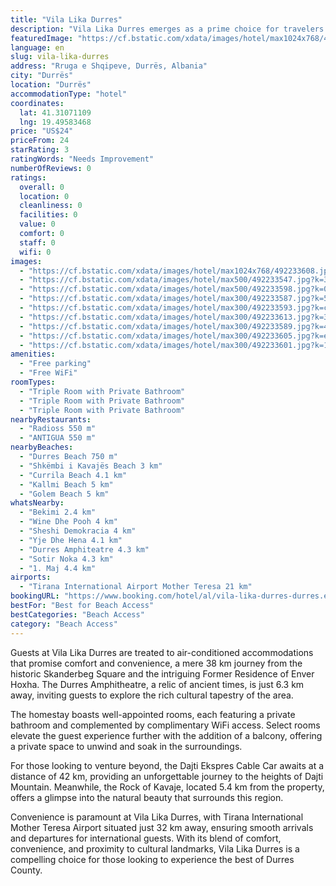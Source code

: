 ```yaml
---
title: "Vila Lika Durres"
description: "Vila Lika Durres emerges as a prime choice for travelers seeking a serene retreat close to the vibrant Durres Beach in the heart of Durres County."
featuredImage: "https://cf.bstatic.com/xdata/images/hotel/max1024x768/492233608.jpg?k=cd766b057bb6274a46bb3cddb5bd9ee5e4b9f6f4a03e3ba28cc2c4632da132d9&o=&hp=1"
language: en
slug: vila-lika-durres
address: "Rruga e Shqipeve, Durrës, Albania"
city: "Durrës"
location: "Durrës"
accommodationType: "hotel"
coordinates:
  lat: 41.31071109
  lng: 19.49583468
price: "US$24"
priceFrom: 24
starRating: 3
ratingWords: "Needs Improvement"
numberOfReviews: 0
ratings:
  overall: 0
  location: 0
  cleanliness: 0
  facilities: 0
  value: 0
  comfort: 0
  staff: 0
  wifi: 0
images:
  - "https://cf.bstatic.com/xdata/images/hotel/max1024x768/492233608.jpg?k=cd766b057bb6274a46bb3cddb5bd9ee5e4b9f6f4a03e3ba28cc2c4632da132d9&o=&hp=1"
  - "https://cf.bstatic.com/xdata/images/hotel/max500/492233547.jpg?k=3514801c42fd91e7fc5e6cbd7f244f307cd42efac74b0e9ad2ed1b884c9c8975&o=&hp=1"
  - "https://cf.bstatic.com/xdata/images/hotel/max500/492233598.jpg?k=043437778339080735e75cde6c8089545d7a7ff9415a5d9893ce7efe70640002&o=&hp=1"
  - "https://cf.bstatic.com/xdata/images/hotel/max300/492233587.jpg?k=5328041113b71f26c5efa2e25b64615f6e22924302e3dc371f5634b7663b22e9&o=&hp=1"
  - "https://cf.bstatic.com/xdata/images/hotel/max300/492233593.jpg?k=ce3ec5b18ae6f08b6741c14981dcb036c9e1fc79e3fb71a6700052b9e50877c6&o=&hp=1"
  - "https://cf.bstatic.com/xdata/images/hotel/max300/492233613.jpg?k=331a2fdfcf0038ad1ce8d1c8e6ce702d94460ce064fa0c5d514b61223cf7682b&o=&hp=1"
  - "https://cf.bstatic.com/xdata/images/hotel/max300/492233589.jpg?k=4bac7526f4494fd3aaf06147c08d7a24a922d058a24c1f6c6600658d8012406a&o=&hp=1"
  - "https://cf.bstatic.com/xdata/images/hotel/max300/492233605.jpg?k=ef052dd8eca829b83df4473e3f3c47bcc525bb4147c3dc586480d18208bf190a&o=&hp=1"
  - "https://cf.bstatic.com/xdata/images/hotel/max300/492233601.jpg?k=12785c3f9a413fd998bdf10e6d1da203f78f024fe1d053ce875691334e710cf3&o=&hp=1"
amenities:
  - "Free parking"
  - "Free WiFi"
roomTypes:
  - "Triple Room with Private Bathroom"
  - "Triple Room with Private Bathroom"
  - "Triple Room with Private Bathroom"
nearbyRestaurants:
  - "Radioss 550 m"
  - "ANTIGUA 550 m"
nearbyBeaches:
  - "Durres Beach 750 m"
  - "Shkëmbi i Kavajës Beach 3 km"
  - "Currila Beach 4.1 km"
  - "Kallmi Beach 5 km"
  - "Golem Beach 5 km"
whatsNearby:
  - "Bekimi 2.4 km"
  - "Wine Dhe Pooh 4 km"
  - "Sheshi Demokracia 4 km"
  - "Yje Dhe Hena 4.1 km"
  - "Durres Amphiteatre 4.3 km"
  - "Sotir Noka 4.3 km"
  - "1. Maj 4.4 km"
airports:
  - "Tirana International Airport Mother Teresa 21 km"
bookingURL: "https://www.booking.com/hotel/al/vila-lika-durres-durres.en-gb.html?aid=8035640"
bestFor: "Best for Beach Access"
bestCategories: "Beach Access"
category: "Beach Access"
---
```


Guests at Vila Lika Durres are treated to air-conditioned accommodations that promise comfort and convenience, a mere 38 km journey from the historic Skanderbeg Square and the intriguing Former Residence of Enver Hoxha. The Durres Amphitheatre, a relic of ancient times, is just 6.3 km away, inviting guests to explore the rich cultural tapestry of the area.

The homestay boasts well-appointed rooms, each featuring a private bathroom and complemented by complimentary WiFi access. Select rooms elevate the guest experience further with the addition of a balcony, offering a private space to unwind and soak in the surroundings.

For those looking to venture beyond, the Dajti Ekspres Cable Car awaits at a distance of 42 km, providing an unforgettable journey to the heights of Dajti Mountain. Meanwhile, the Rock of Kavaje, located 5.4 km from the property, offers a glimpse into the natural beauty that surrounds this region.

Convenience is paramount at Vila Lika Durres, with Tirana International Mother Teresa Airport situated just 32 km away, ensuring smooth arrivals and departures for international guests. With its blend of comfort, convenience, and proximity to cultural landmarks, Vila Lika Durres is a compelling choice for those looking to experience the best of Durres County.